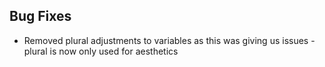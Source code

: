 ## Bug Fixes

- Removed plural adjustments to variables as this was giving us issues - plural is now only used for aesthetics
